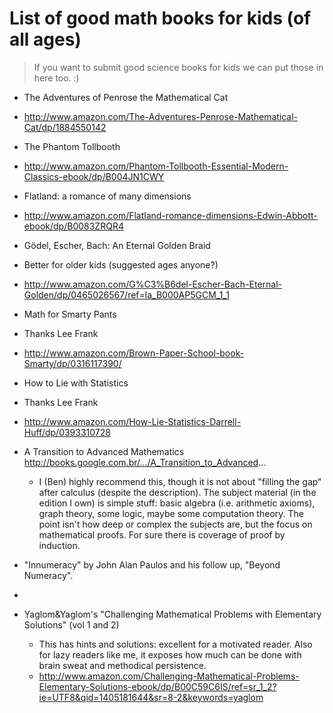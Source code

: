 List of good math books for kids (of all ages)
===============

> If you want to submit good science books for kids we can put those in here too. :)

* The Adventures of Penrose the Mathematical Cat
 * http://www.amazon.com/The-Adventures-Penrose-Mathematical-Cat/dp/1884550142
* The Phantom Tollbooth
 * http://www.amazon.com/Phantom-Tollbooth-Essential-Modern-Classics-ebook/dp/B004JN1CWY
* Flatland: a romance of many dimensions
 * http://www.amazon.com/Flatland-romance-dimensions-Edwin-Abbott-ebook/dp/B0083ZRQR4  
* Gödel, Escher, Bach: An Eternal Golden Braid 
 * Better for older kids (suggested ages anyone?)
 * http://www.amazon.com/G%C3%B6del-Escher-Bach-Eternal-Golden/dp/0465026567/ref=la_B000AP5GCM_1_1
* Math for Smarty Pants
 * Thanks Lee Frank
 * http://www.amazon.com/Brown-Paper-School-book-Smarty/dp/0316117390/
* How to Lie with Statistics
 * Thanks Lee Frank
 * http://www.amazon.com/How-Lie-Statistics-Darrell-Huff/dp/0393310728

* A Transition to Advanced Mathematics
 http://books.google.com.br/.../A_Transition_to_Advanced...

  * I (Ben) highly recommend this, though it is not about "filling the gap" after calculus (despite the description). The subject material (in the edition I own) is simple stuff: basic algebra (i.e. arithmetic axioms), graph theory, some logic, maybe some computation theory. The point isn't how deep or complex the subjects are, but the focus on mathematical proofs.  For sure there is coverage of proof by induction.

* "Innumeracy" by John Alan Paulos and his follow up, "Beyond Numeracy".
* 

* Yaglom&Yaglom's "Challenging Mathematical Problems with Elementary Solutions" (vol 1 and 2)
  * This has hints and solutions: excellent for a motivated reader. Also for lazy readers like me, it exposes how much can be done with brain sweat and methodical persistence. 
  *   http://www.amazon.com/Challenging-Mathematical-Problems-Elementary-Solutions-ebook/dp/B00C59C6IS/ref=sr_1_2?ie=UTF8&qid=1405181644&sr=8-2&keywords=yaglom
